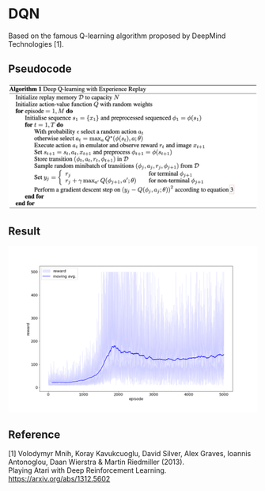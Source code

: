 # DQN

Based on the famous Q-learning algorithm proposed by DeepMind Technologies [1].

## Pseudocode
![pseudocode](assets/pseudocode.png)


## Result
![result](assets/result.png)

## Reference
[1] Volodymyr Mnih, Koray Kavukcuoglu, David Silver, Alex Graves, Ioannis Antonoglou, Daan Wierstra & Martin Riedmiller (2013). \
Playing Atari with Deep Reinforcement Learning. https://arxiv.org/abs/1312.5602
